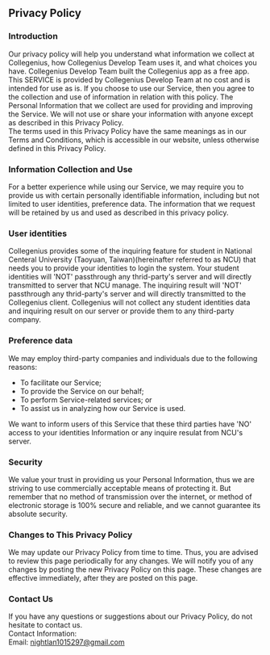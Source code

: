 Privacy Policy  
----------------

### Introduction  
Our privacy policy will help you understand what information we collect at Collegenius, how Collegenius Develop Team uses it, and what choices you have.
Collegenius Develop Team built the Collegenius app as a free app. This SERVICE is provided by Collegenius Develop Team at no cost and is intended for use as is.
If you choose to use our Service, then you agree to the collection and use of information in  relation with this policy. The Personal Information that we collect are used for providing and improving the Service. We will not use or share your information with anyone except as described in this Privacy Policy.  
The terms used in this Privacy Policy have the same meanings as in our Terms and Conditions, which is accessible in our website, unless otherwise  defined in this Privacy Policy.

### Information Collection and Use  
For a better experience while using our Service, we may require you to provide us with certain personally identifiable information, including but not limited to user identities, preference data. The information that we request will be retained by us and used as described in this privacy policy.  

### User identities
Collegenius provides some of the inquiring feature for student in National Centeral University (Taoyuan, Taiwan)(hereinafter referred to as NCU) that needs you to provide your identities to login the system. Your student identities will 'NOT' passthrough any thrid-party's server and will directly transmitted to server that NCU manage. The inquiring result will 'NOT' passthrough any thrid-party's server and will directly transmitted to the Collegenius client. Collegenius will not collect any student identities data and inquiring result on our server or provide them to any third-party company. 

### Preference data  
We may employ third-party companies and individuals due to the following reasons:  
* To facilitate our Service;
* To provide the Service on our behalf;
* To perform Service-related services; or
* To assist us in analyzing how our Service is used.  

We want to inform users of this Service that these third parties have 'NO' access to your identities Information or any inquire resulat from NCU's server.

### Security  
We value your trust in providing us your Personal Information, thus we are striving to use commercially acceptable means of protecting it. But remember that no method of transmission over the internet, or method of electronic storage is 100% secure and reliable, and we cannot guarantee its absolute security.  

### Changes to This Privacy Policy  
We may update our Privacy Policy from time to time. Thus, you are advised to review this page periodically for any changes. We will notify you of any changes by posting the new Privacy Policy on this page. These changes are effective immediately, after they are posted on this page.  

### Contact Us  
If you have any questions or suggestions about our Privacy Policy, do not hesitate to contact us.  
Contact Information:  
Email: nightlan1015297@gmail.com  
